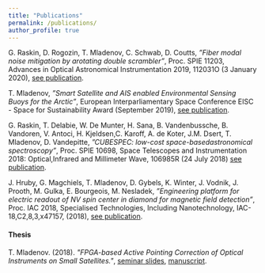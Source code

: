 ```yaml
---
title: "Publications"
permalink: /publications/
author_profile: true
---
```



G. Raskin, D. Rogozin, T. Mladenov, C. Schwab, D. Coutts, *”Fiber modal noise mitigation by arotating double scrambler”*, Proc. SPIE 11203, Advances in Optical Astronomical Instrumentation 2019, 112031O (3 January 2020), [see publication](https://doi.org/10.1117/12.2541364).

T. Mladenov, *”Smart Satellite and AIS enabled Environmental Sensing Buoys for the Arctic”*, European Interparliamentary Space Conference EISC - Space for Sustainability Award (September 2019),
[see publication](https://ba34181a-4e5d-435b-81e6-40ab9610c144.filesusr.com/ugd/81a602_09ef389a6765403898712ad760e1ef44.pdf).

G. Raskin, T. Delabie, W. De Munter, H. Sana, B. Vandenbussche, B. Vandoren, V. Antoci, H. Kjeldsen,C. Karoff, A. de Koter, J.M. Dsert, T. Mladenov, D. Vandepitte, *”CUBESPEC: low-cost space-basedastronomical spectroscopy”*, Proc. SPIE 10698, Space Telescopes and Instrumentation 2018: Optical,Infrared and Millimeter Wave, 106985R (24 July 2018) [see publication](https://doi.org/10.1117/12.2314074).

J. Hruby, G. Magchiels, T. Mladenov, D. Gybels, K. Winter, J. Vodnik, J. Prooth, M. Gulka, E. Bourgeois, M. Nesladek, *”Engineering platform for electric readout of NV spin center in diamond for magnetic field detection”*, Proc. IAC 2018, Specialised Technologies, Including Nanotechnology, IAC-18,C2,8,3,x47157, (2018), [see publication](http://iafastro.directory/iac/paper/id/47157/abstract-pdf/IAC-18,C2,8,3,x47157.brief.pdf?2018-03-28.12:01:45).

#### Thesis

T. Mladenov. (2018). *"FPGA-based Active Pointing Correction of Optical Instruments on Small Satellites."*, [seminar slides](https://fys.kuleuven.be/ster/education/seminars/kul-seminar-mladenov.pdf), [manuscript](/docs/thesis_mladenov.pdf).

